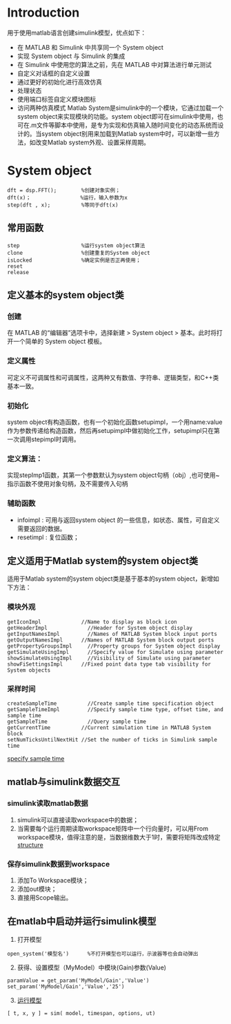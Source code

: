 # Introduction
用于使用matlab语言创建simulink模型，优点如下：  
* 在 MATLAB 和 Simulink 中共享同一个 System object
* 实现 System object 与 Simulink 的集成
* 在 Simulink 中使用您的算法之前，先在 MATLAB 中对算法进行单元测试
* 自定义对话框的自定义设置
* 通过更好的初始化进行高效仿真
* 处理状态
* 使用端口标签自定义模块图标
* 访问两种仿真模式
Matlab System是simulink中的一个模块，它通过加载一个system object来实现模块的功能。system object即可在simulink中使用，也可在.m文件等脚本中使用，是专为实现和仿真输入随时间变化的动态系统而设计的。当system object别用来加载到Matlab system中时，可以新增一些方法，如改变Matlab system外观、设置采样周期。
# System object
```
dft = dsp.FFT();		%创建对象实例；
dft(x)；				   %运行，输入参数为x
step(dft , x);			%等同于dft(x)
```
## 常用函数
```
step					%运行system object算法
clone					%创建重复的System object
isLocked				%确定实例是否正再使用；
reset
release
```
## 定义基本的system object类
### 创建
在 MATLAB 的“编辑器”选项卡中，选择新建 > System object > 基本。此时将打开一个简单的 System object 模板。
### 定义属性
可定义不可调属性和可调属性，这两种又有数值、字符串、逻辑类型，和C++类基本一致。
### 初始化
system object有构造函数，也有一个初始化函数setupimpl，一个用name:value作为参数传递给构造函数，然后再setupimpl中做初始化工作，setupimpl只在第一次调用stepimpl时调用。
### 定义算法：
实现stepImp1函数，其第一个参数默认为system object句柄（obj）,也可使用~指示函数不使用对象句柄，及不需要传入句柄
### 辅助函数
* infoimpl : 可用与返回system object 的一些信息，如状态、属性，可自定义需要返回的数据。
* resetimpl : 复位函数；
## 定义适用于Matlab system的system object类
适用于Matlab system的system object类是基于基本的system object，新增如下方法：
### 模块外观
```
getIconImpl	            //Name to display as block icon
getHeaderImpl	          //Header for System object display
getInputNamesImpl	      //Names of MATLAB System block input ports
getOutputNamesImpl	    //Names of MATLAB System block output ports
getPropertyGroupsImpl	  //Property groups for System object display
getSimulateUsingImpl	  //Specify value for Simulate using parameter
showSimulateUsingImpl	  //Visibility of Simulate using parameter
showFiSettingsImpl	    //Fixed point data type tab visibility for System objects
```
### 采样时间
```
createSampleTime	      //Create sample time specification object
getSampleTimeImpl	      //Specify sample time type, offset time, and sample time
getSampleTime	          //Query sample time
getCurrentTime	        //Current simulation time in MATLAB System block
setNumTicksUntilNextHit //Set the number of ticks in Simulink sample time
```
[specify sample time](https://ww2.mathworks.cn/help/simulink/ug/specify-sample-time-for-matlab-system-block-system-objects.html)
## matlab与simulink数据交互
### simulink读取matlab数据
1. simulink可以直接读取workspace中的数据；
2. 当需要每个运行周期读取workspace矩阵中一个行向量时，可以用From workspace模块，值得注意的是，当数据维数大于1时，需要将矩阵改成特定[structure](https://www.mathworks.com/help/simulink/ug/load-data-using-the-from-workspace-block-.html)
### 保存simulink数据到workspace
1. 添加To Workspace模块；
2. 添加out模块；
3. 直接用Scope输出。
## 在matlab中启动并运行simulink模型
1. 打开模型
```
open_system('模型名')      %不打开模型也可以运行，示波器等也会自动弹出
```
2. 获得、设置模型（MyModel）中模块(Gain)参数(Value)
```
paramValue = get_param('MyModel/Gain','Value')
set_param('MyModel/Gain','Value','25')
```
3. [运行模型](https://ww2.mathworks.cn/help/simulink/slref/sim.html?searchHighlight=sim&s_tid=doc_srchtitle)
```
[ t, x, y ] = sim( model, timespan, options, ut)
```

